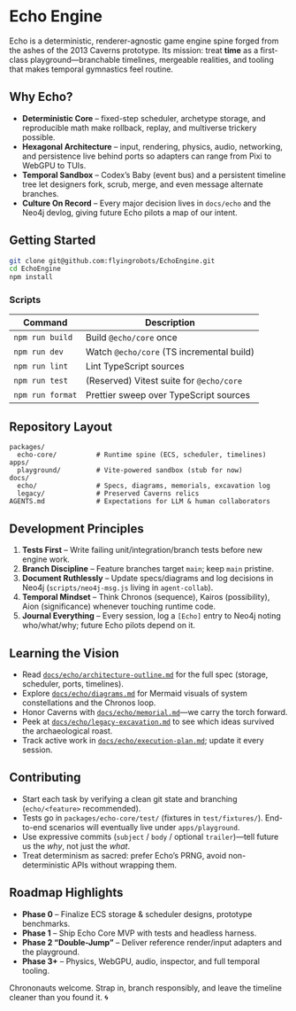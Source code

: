 # Echo Engine

Echo is a deterministic, renderer-agnostic game engine spine forged from the ashes of the 2013 Caverns prototype. Its mission: treat **time** as a first-class playground—branchable timelines, mergeable realities, and tooling that makes temporal gymnastics feel routine.

## Why Echo?
- **Deterministic Core** – fixed-step scheduler, archetype storage, and reproducible math make rollback, replay, and multiverse trickery possible.
- **Hexagonal Architecture** – input, rendering, physics, audio, networking, and persistence live behind ports so adapters can range from Pixi to WebGPU to TUIs.
- **Temporal Sandbox** – Codex’s Baby (event bus) and a persistent timeline tree let designers fork, scrub, merge, and even message alternate branches.
- **Culture On Record** – Every major decision lives in `docs/echo` and the Neo4j devlog, giving future Echo pilots a map of our intent.

## Getting Started
```bash
git clone git@github.com:flyingrobots/EchoEngine.git
cd EchoEngine
npm install
```

### Scripts
| Command            | Description                                   |
| ------------------ | --------------------------------------------- |
| `npm run build`    | Build `@echo/core` once                        |
| `npm run dev`      | Watch `@echo/core` (TS incremental build)      |
| `npm run lint`     | Lint TypeScript sources                        |
| `npm run test`     | (Reserved) Vitest suite for `@echo/core`       |
| `npm run format`   | Prettier sweep over TypeScript sources         |

## Repository Layout
```
packages/
  echo-core/          # Runtime spine (ECS, scheduler, timelines)
apps/
  playground/         # Vite-powered sandbox (stub for now)
docs/
  echo/               # Specs, diagrams, memorials, excavation log
  legacy/             # Preserved Caverns relics
AGENTS.md             # Expectations for LLM & human collaborators
```

## Development Principles
1. **Tests First** – Write failing unit/integration/branch tests before new engine work.
2. **Branch Discipline** – Feature branches target `main`; keep `main` pristine.
3. **Document Ruthlessly** – Update specs/diagrams and log decisions in Neo4j (`scripts/neo4j-msg.js` living in `agent-collab`).
4. **Temporal Mindset** – Think Chronos (sequence), Kairos (possibility), Aion (significance) whenever touching runtime code.
5. **Journal Everything** – Every session, log a `[Echo]` entry to Neo4j noting who/what/why; future Echo pilots depend on it.

## Learning the Vision
- Read [`docs/echo/architecture-outline.md`](docs/echo/architecture-outline.md) for the full spec (storage, scheduler, ports, timelines).
- Explore [`docs/echo/diagrams.md`](docs/echo/diagrams.md) for Mermaid visuals of system constellations and the Chronos loop.
- Honor Caverns with [`docs/echo/memorial.md`](docs/echo/memorial.md)—we carry the torch forward.
- Peek at [`docs/echo/legacy-excavation.md`](docs/echo/legacy-excavation.md) to see which ideas survived the archaeological roast.
- Track active work in [`docs/echo/execution-plan.md`](docs/echo/execution-plan.md); update it every session.

## Contributing
- Start each task by verifying a clean git state and branching (`echo/<feature>` recommended).
- Tests go in `packages/echo-core/test/` (fixtures in `test/fixtures/`). End-to-end scenarios will eventually live under `apps/playground`.
- Use expressive commits (`subject` / `body` / optional `trailer`)—tell future us the *why*, not just the *what*.
- Treat determinism as sacred: prefer Echo’s PRNG, avoid non-deterministic APIs without wrapping them.

## Roadmap Highlights
- **Phase 0** – Finalize ECS storage & scheduler designs, prototype benchmarks.
- **Phase 1** – Ship Echo Core MVP with tests and headless harness.
- **Phase 2 “Double-Jump”** – Deliver reference render/input adapters and the playground.
- **Phase 3+** – Physics, WebGPU, audio, inspector, and full temporal tooling.

Chrononauts welcome. Strap in, branch responsibly, and leave the timeline cleaner than you found it. 🌀
